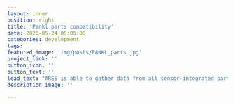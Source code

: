 ```yaml
---
layout: inner 
position: right
title: 'Pankl parts compatibility'
date: 2020-05-24 05:05:00
categories: development
tags:
featured_image: 'img/posts/PANKL_parts.jpg'
project_link: ''
button_icon: ''
button_text: ''
lead_text: "ARES is able to gather data from all sensor-integrated parts within a vehicle, However their interaction with Pankl parts supersedes its compatibility compared to others. ARES is capable of ordering, checking, and organizing the usage and performance of Pankl sensor-integrated parts. With ARES on your side, every step becomes a stride."
description_image: ''

---
```


